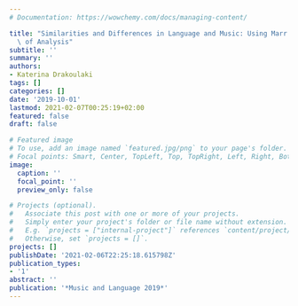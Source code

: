 ```yaml
---
# Documentation: https://wowchemy.com/docs/managing-content/

title: "Similarities and Differences in Language and Music: Using Marr's 3 Levels\
  \ of Analysis"
subtitle: ''
summary: ''
authors:
- Katerina Drakoulaki
tags: []
categories: []
date: '2019-10-01'
lastmod: 2021-02-07T00:25:19+02:00
featured: false
draft: false

# Featured image
# To use, add an image named `featured.jpg/png` to your page's folder.
# Focal points: Smart, Center, TopLeft, Top, TopRight, Left, Right, BottomLeft, Bottom, BottomRight.
image:
  caption: ''
  focal_point: ''
  preview_only: false

# Projects (optional).
#   Associate this post with one or more of your projects.
#   Simply enter your project's folder or file name without extension.
#   E.g. `projects = ["internal-project"]` references `content/project/deep-learning/index.md`.
#   Otherwise, set `projects = []`.
projects: []
publishDate: '2021-02-06T22:25:18.615798Z'
publication_types:
- '1'
abstract: ''
publication: '*Music and Language 2019*'
---
```

